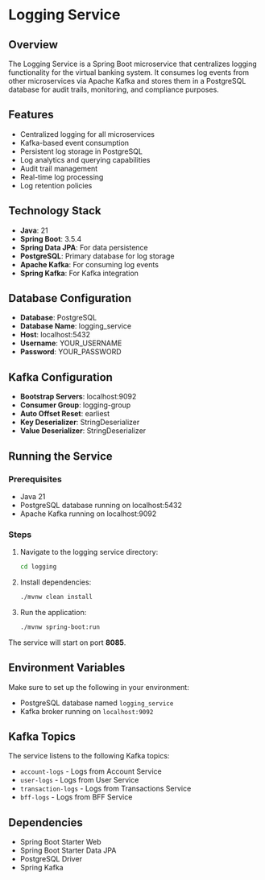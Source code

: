 # Logging Service

## Overview
The Logging Service is a Spring Boot microservice that centralizes logging functionality for the virtual banking system. It consumes log events from other microservices via Apache Kafka and stores them in a PostgreSQL database for audit trails, monitoring, and compliance purposes.

## Features
- Centralized logging for all microservices
- Kafka-based event consumption
- Persistent log storage in PostgreSQL
- Log analytics and querying capabilities
- Audit trail management
- Real-time log processing
- Log retention policies

## Technology Stack
- **Java**: 21
- **Spring Boot**: 3.5.4
- **Spring Data JPA**: For data persistence
- **PostgreSQL**: Primary database for log storage
- **Apache Kafka**: For consuming log events
- **Spring Kafka**: For Kafka integration

## Database Configuration
- **Database**: PostgreSQL
- **Database Name**: logging_service
- **Host**: localhost:5432
- **Username**: YOUR_USERNAME
- **Password**: YOUR_PASSWORD

## Kafka Configuration
- **Bootstrap Servers**: localhost:9092
- **Consumer Group**: logging-group
- **Auto Offset Reset**: earliest
- **Key Deserializer**: StringDeserializer
- **Value Deserializer**: StringDeserializer


## Running the Service

### Prerequisites
- Java 21
- PostgreSQL database running on localhost:5432
- Apache Kafka running on localhost:9092

### Steps
1. Navigate to the logging service directory:
   ```bash
   cd logging
   ```

2. Install dependencies:
   ```bash
   ./mvnw clean install
   ```

3. Run the application:
   ```bash
   ./mvnw spring-boot:run
   ```

The service will start on port **8085**.

## Environment Variables
Make sure to set up the following in your environment:
- PostgreSQL database named `logging_service`
- Kafka broker running on `localhost:9092`

## Kafka Topics
The service listens to the following Kafka topics:
- `account-logs` - Logs from Account Service
- `user-logs` - Logs from User Service  
- `transaction-logs` - Logs from Transactions Service
- `bff-logs` - Logs from BFF Service

## Dependencies
- Spring Boot Starter Web
- Spring Boot Starter Data JPA
- PostgreSQL Driver
- Spring Kafka
